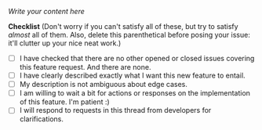 _Write your content here_

__Checklist__ (Don't worry if you can't satisfy all of these, but try to satisfy _almost_ all of them. Also, delete this parenthetical before posing your issue: it'll clutter up your nice neat work.)
 - [ ] I have checked that there are no other opened or closed issues covering this feature request. And there are none.
 - [ ] I have clearly described exactly what I want this new feature to entail.
 - [ ] My description is not ambiguous about edge cases.
 - [ ] I am willing to wait a bit for actions or responses on the implementation of this feature. I'm patient :)
 - [ ] I will respond to requests in this thread from developers for clarifications.